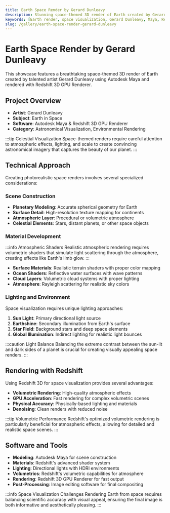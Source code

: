 ```yaml
---
title: Earth Space Render by Gerard Dunleavy
description: Stunning space-themed 3D render of Earth created by Gerard Dunleavy using Autodesk Maya and Redshift 3D GPU Renderer.
keywords: [Earth render, space visualization, Gerard Dunleavy, Maya, Redshift, GPU rendering, astronomical rendering, planet visualization]
slug: /gallery/earth-space-render-gerard-dunleavy
---
```


# Earth Space Render by Gerard Dunleavy

This showcase features a breathtaking space-themed 3D render of Earth created by talented artist Gerard Dunleavy using Autodesk Maya and rendered with Redshift 3D GPU Renderer.

## Project Overview

- **Artist**: Gerard Dunleavy
- **Subject**: Earth in Space
- **Software**: Autodesk Maya & Redshift 3D GPU Renderer
- **Category**: Astronomical Visualization, Environmental Rendering

:::tip Celestial Visualization
Space-themed renders require careful attention to atmospheric effects, lighting, and scale to create convincing astronomical imagery that captures the beauty of our planet.
:::

## Technical Approach

Creating photorealistic space renders involves several specialized considerations:

### Scene Construction

- **Planetary Modeling**: Accurate spherical geometry for Earth
- **Surface Detail**: High-resolution texture mapping for continents
- **Atmospheric Layer**: Procedural or volumetric atmosphere
- **Celestial Elements**: Stars, distant planets, or other space objects

### Material Development

:::info Atmospheric Shaders
Realistic atmospheric rendering requires volumetric shaders that simulate light scattering through the atmosphere, creating effects like Earth's limb glow.
:::

- **Surface Materials**: Realistic terrain shaders with proper color mapping
- **Ocean Shaders**: Reflective water surfaces with wave patterns
- **Cloud Layers**: Volumetric cloud systems with proper lighting
- **Atmosphere**: Rayleigh scattering for realistic sky colors

### Lighting and Environment

Space visualization requires unique lighting approaches:

1. **Sun Light**: Primary directional light source
2. **Earthshine**: Secondary illumination from Earth's surface
3. **Star Field**: Background stars and deep space elements
4. **Global Illumination**: Indirect lighting for realistic light bounces

:::caution Light Balance
Balancing the extreme contrast between the sun-lit and dark sides of a planet is crucial for creating visually appealing space renders.
:::

## Rendering with Redshift

Using Redshift 3D for space visualization provides several advantages:

- **Volumetric Rendering**: High-quality atmospheric effects
- **GPU Acceleration**: Fast rendering for complex volumetric scenes
- **Physical Accuracy**: Physically-based lighting and materials
- **Denoising**: Clean renders with reduced noise

:::tip Volumetric Performance
Redshift's optimized volumetric rendering is particularly beneficial for atmospheric effects, allowing for detailed and realistic space scenes.
:::

## Software and Tools

- **Modeling**: Autodesk Maya for scene construction
- **Materials**: Redshift's advanced shader system
- **Lighting**: Directional lights with HDRI environments
- **Volumetrics**: Redshift's volumetric capabilities for atmosphere
- **Rendering**: Redshift 3D GPU Renderer for fast output
- **Post-Processing**: Image editing software for final compositing

:::info Space Visualization Challenges
Rendering Earth from space requires balancing scientific accuracy with visual appeal, ensuring the final image is both informative and aesthetically pleasing.
:::